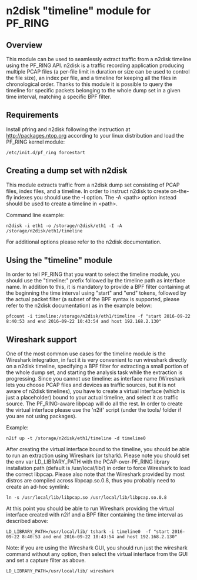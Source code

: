 # n2disk "timeline" module for PF_RING

## Overview
This module can be used to seamlessly extract traffic from a n2disk timeline using the PF_RING API.
n2disk is a traffic recording application producing multiple PCAP files (a per-file limit in duration 
or size can be used to control the file size), an index per file, and a timeline for keeping all the 
files in chronological order. Thanks to this module it is possible to query the timeline for specific
packets belonging to the whole dump set in a given time interval, matching a specific BPF filter.

## Requirements
Install pfring and n2disk following the instruction at http://packages.ntop.org according to your 
linux distribution and load the PF_RING kernel module:

```
/etc/init.d/pf_ring forcestart
```

## Creating a dump set with n2disk
This module extracts traffic from a n2disk dump set consisting of PCAP files, index files, and a timeline.
In order to instruct n2disk to create on-the-fly indexes you should use the -I option. The -A \<path\> option
instead should be used to create a timeline in \<path\>.

Command line example:

```
n2disk -i eth1 -o /storage/n2disk/eth1 -I -A /storage/n2disk/eth1/timeline
```

For additional options please refer to the n2disk documentation.

## Using the "timeline" module
In order to tell PF_RING that you want to select the timeline module, you should use the "timeline:" prefix 
followed by the timeline path as interface name. In addition to this, it is mandatory to provide a BPF filter
containing at the beginning the time interval using "start" and "end" tokens, followed by the actual packet 
filter (a subset of the BPF syntax is supported, please refer to the n2disk documentation) as in the example
below:

```
pfcount -i timeline:/storage/n2disk/eth1/timeline -f "start 2016-09-22 8:40:53 and end 2016-09-22 10:43:54 and host 192.168.2.130"
```

## Wireshark support
One of the most common use cases for the timeline module is the Wireshark integration, in fact it is very 
convenient to run wireshark directly on a n2disk timeline, specifying a BPF filter for extracting a small
portion of the whole dump set, and starting the analysis task while the extraction is progressing.
Since you cannot use timeline:<path> as interface name (Wireshark lets you choose PCAP files and devices 
as traffic sources, but it is not aware of n2disk timelines), you have to create a virtual interface 
(which is just a placeholder) bound to your actual timeline, and select it as traffic source. The 
PF_RING-aware libpcap will do all the rest. In order to create the virtual interface please use the 
'n2if' script (under the tools/ folder if you are not using packages). 

Example:

``` 
n2if up -t /storage/n2disk/eth1/timeline -d timeline0
``` 

After creating the virtual interface bound to the timeline, you should be able to run an extraction using 
Wireshark (or tshark).
Please note you should set the env var LD_LIBRARY_PATH with the PCAP-over-PF_RING library installation path 
(default is /usr/local/lib/) in order to force Wireshark to load the correct libpcap. Please also note that
the Wireshark provided by most distros are compiled across libpcap.so.0.8, thus you probably need to create
an ad-hoc symlink:

```
ln -s /usr/local/lib/libpcap.so /usr/local/lib/libpcap.so.0.8 
``` 

At this point you should be able to run Wireshark providing the virtual interface created with n2if
and a BPF filter containing the time interval as described above:

```
LD_LIBRARY_PATH=/usr/local/lib/ tshark -i timeline0  -f "start 2016-09-22 8:40:53 and end 2016-09-22 10:43:54 and host 192.168.2.130"
```

Note: if you are using the Wireshark GUI, you should run just the wireshark command without any option, then
select the virtual interface from the GUI and set a capture filter as above.

```
LD_LIBRARY_PATH=/usr/local/lib/ wireshark
```

